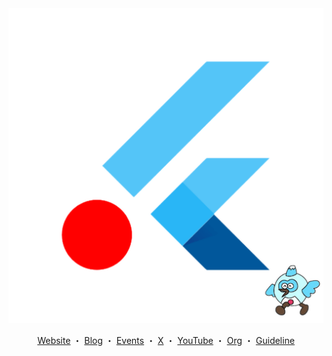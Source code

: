 <div align="center">

<img src="../assets/cover2.png" alt="">

[Website](https://flutterkaigi.jp/) ・ [Blog](https://medium.com/flutterkaigi) ・ [Events](https://flutterkaigi.connpass.com/) ・ [X](https://x.com/FlutterKaigi) ・ [YouTube](https://www.youtube.com/@flutterkaigi) ・ [Org](https://association.flutterkaigi.jp/) ・ [Guideline](https://docs.flutterkaigi.jp/)

</div>
